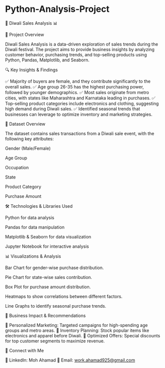 # Python-Analysis-Project

🎇 Diwali Sales Analysis 📊

📖 Project Overview

Diwali Sales Analysis is a data-driven exploration of sales trends during the Diwali festival. The project aims to provide business insights by analyzing customer behavior, purchasing trends, and top-selling products using Python, Pandas, Matplotlib, and Seaborn.

🔍 Key Insights & Findings

✅ Majority of buyers are female, and they contribute significantly to the overall sales.
✅ Age group 26-35 has the highest purchasing power, followed by younger demographics.
✅ Most sales originate from metro cities, with states like Maharashtra and Karnataka leading in purchases.
✅ Top-selling product categories include electronics and clothing, suggesting high demand during Diwali sales.
✅ Identified seasonal trends that businesses can leverage to optimize inventory and marketing strategies.

📂 Dataset Overview

The dataset contains sales transactions from a Diwali sale event, with the following key attributes:

Gender (Male/Female)

Age Group

Occupation

State

Product Category

Purchase Amount

🛠️ Technologies & Libraries Used

Python for data analysis

Pandas for data manipulation

Matplotlib & Seaborn for data visualization

Jupyter Notebook for interactive analysis

📊 Visualizations & Analysis

Bar Chart for gender-wise purchase distribution.

Pie Chart for state-wise sales contribution.

Box Plot for purchase amount distribution.

Heatmaps to show correlations between different factors.

Line Graphs to identify seasonal purchase trends.

🎯 Business Impact & Recommendations

📌 Personalized Marketing: Targeted campaigns for high-spending age groups and metro areas.
📌 Inventory Planning: Stock popular items like electronics and apparel before Diwali.
📌 Optimized Offers: Special discounts for top customer segments to maximize revenue.

📢 Connect with Me

💼 LinkedIn: Moh Ahamad
📧 Email: work.ahamad925@gmail.com
